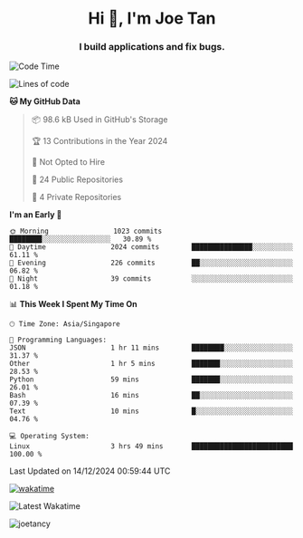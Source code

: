 <h1 align="center">Hi 👋, I'm Joe Tan</h1>
<h3 align="center">I build applications and fix bugs.</h3>

<!--START_SECTION:waka-->
![Code Time](http://img.shields.io/badge/Code%20Time-1%2C466%20hrs%2014%20mins-blue)

![Lines of code](https://img.shields.io/badge/From%20Hello%20World%20I%27ve%20Written-46.5%20million%20lines%20of%20code-blue)

**🐱 My GitHub Data** 

> 📦 98.6 kB Used in GitHub's Storage 
 > 
> 🏆 13 Contributions in the Year 2024
 > 
> 🚫 Not Opted to Hire
 > 
> 📜 24 Public Repositories 
 > 
> 🔑 4 Private Repositories 
 > 
**I'm an Early 🐤** 

```text
🌞 Morning                1023 commits        ████████░░░░░░░░░░░░░░░░░   30.89 % 
🌆 Daytime                2024 commits        ███████████████░░░░░░░░░░   61.11 % 
🌃 Evening                226 commits         ██░░░░░░░░░░░░░░░░░░░░░░░   06.82 % 
🌙 Night                  39 commits          ░░░░░░░░░░░░░░░░░░░░░░░░░   01.18 % 
```


📊 **This Week I Spent My Time On** 

```text
🕑︎ Time Zone: Asia/Singapore

💬 Programming Languages: 
JSON                     1 hr 11 mins        ████████░░░░░░░░░░░░░░░░░   31.37 % 
Other                    1 hr 5 mins         ███████░░░░░░░░░░░░░░░░░░   28.53 % 
Python                   59 mins             ███████░░░░░░░░░░░░░░░░░░   26.01 % 
Bash                     16 mins             ██░░░░░░░░░░░░░░░░░░░░░░░   07.39 % 
Text                     10 mins             █░░░░░░░░░░░░░░░░░░░░░░░░   04.76 % 

💻 Operating System: 
Linux                    3 hrs 49 mins       █████████████████████████   100.00 % 
```


 Last Updated on 14/12/2024 00:59:44 UTC
<!--END_SECTION:waka-->
[![wakatime](https://wakatime.com/badge/user/e0e3a0f0-6d69-4241-946d-0baaf7b91278.svg)](https://wakatime.com/@e0e3a0f0-6d69-4241-946d-0baaf7b91278)

![Latest Wakatime](https://github.com/joetancy/joetancy/workflows/Latest%20Wakatime/badge.svg)

<p align="left"> <img src="https://komarev.com/ghpvc/?username=joetancy" alt="joetancy" /> </p>

